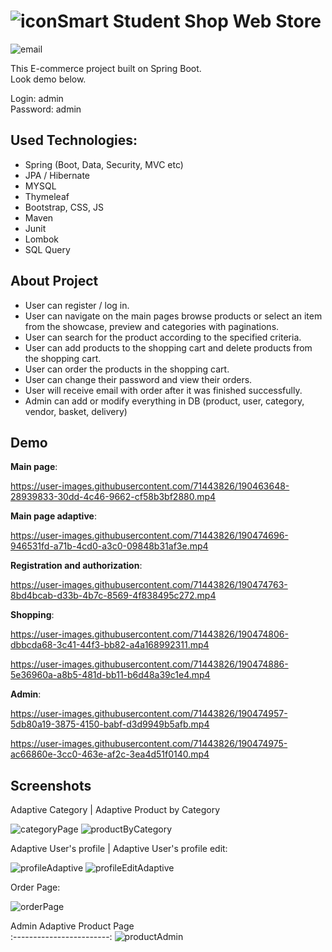 # ![icon](https://user-images.githubusercontent.com/71443826/190462552-83a4263b-f2d2-4814-a6c0-850dc89438d2.png)Smart Student Shop Web Store

![email](https://user-images.githubusercontent.com/71443826/190460590-41f6e112-8821-4115-8816-6704312854b2.gif)

This E-commerce project built on Spring Boot.<br>
Look demo below.

Login: admin <br>
Password: admin

## Used Technologies:

- Spring (Boot, Data, Security, MVC etc)
- JPA / Hibernate
- MYSQL
- Thymeleaf
- Bootstrap, CSS, JS
- Maven
- Junit
- Lombok
- SQL Query

## About Project

- User can register / log in.
- User can navigate on the main pages browse products or select an item from the showcase, preview and categories with paginations.
- User can search for the product according to the specified criteria.
- User can add products to the shopping cart and delete products from the shopping cart.
- User can order the products in the shopping cart.
- User can change their password and view their orders.
- User will receive email with order after it was finished successfully.
- Admin can add or modify everything in DB (product, user, category, vendor, basket, delivery)

## Demo

**Main page**:

https://user-images.githubusercontent.com/71443826/190463648-28939833-30dd-4c46-9662-cf58b3bf2880.mp4

**Main page adaptive**:

https://user-images.githubusercontent.com/71443826/190474696-946531fd-a71b-4cd0-a3c0-09848b31af3e.mp4

**Registration and authorization**:

https://user-images.githubusercontent.com/71443826/190474763-8bd4bcab-d33b-4b7c-8569-4f838495c272.mp4

**Shopping**:

https://user-images.githubusercontent.com/71443826/190474806-dbbcda68-3c41-44f3-bb82-a4a168992311.mp4

https://user-images.githubusercontent.com/71443826/190474886-5e36960a-a8b5-481d-bb11-b6d48a39c1e4.mp4

**Admin**:

https://user-images.githubusercontent.com/71443826/190474957-5db80a19-3875-4150-babf-d3d9949b5afb.mp4

https://user-images.githubusercontent.com/71443826/190474975-ac66860e-3cc0-463e-af2c-3ea4d51f0140.mp4

## Screenshots

Adaptive Category | Adaptive Product by Category

![categoryPage](https://user-images.githubusercontent.com/71443826/190475170-d33eca3a-a375-498c-970a-0fefec59bc4a.png) ![productByCategory](https://user-images.githubusercontent.com/71443826/190475343-0f4433f2-202f-4b4f-8562-a30ca2a790a4.png)

Adaptive User's profile | Adaptive User's profile edit:

![profileAdaptive](https://user-images.githubusercontent.com/71443826/190475676-dc2f0e40-ad0d-4692-934f-57695e03fb0b.png) ![profileEditAdaptive](https://user-images.githubusercontent.com/71443826/190475741-f86cfa57-a87f-46c4-9209-8cc7b6b8eca9.png)

Order Page:

![orderPage](https://user-images.githubusercontent.com/71443826/190475831-1738d27e-6c41-476f-81de-9dfe2d1b0a53.png)

Admin Adaptive Product Page  
:------------------------:
![productAdmin](https://user-images.githubusercontent.com/71443826/190475969-4fcec221-9abe-46dc-b792-2ad62240618d.png)
